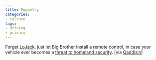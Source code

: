 ```yaml
---
title: Puppetry
categories:
- culture
tags:
- driving
- privacy
---
```


Forget [LoJack][1], just let Big Brother install a remote control, in case your vehicle ever becomes a [threat
to homeland security][2].  [via [Qaddisin][3]] 

   [1]: http://www.lojack.com/
   [2]: http://www.spacedaily.com/news/gps-03zn.html
   [3]: http://blog.qaddisin.com/

